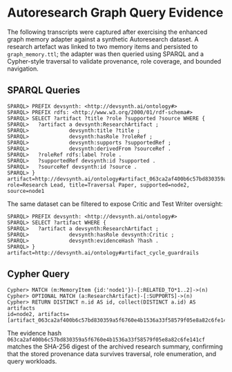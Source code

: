 # Autoresearch Graph Query Evidence

The following transcripts were captured after exercising the enhanced graph
memory adapter against a synthetic Autoresearch dataset. A research artefact was
linked to two memory items and persisted to `graph_memory.ttl`; the adapter was
then queried using SPARQL and a Cypher-style traversal to validate provenance,
role coverage, and bounded navigation.

## SPARQL Queries

```
SPARQL> PREFIX devsynth: <http://devsynth.ai/ontology#>
SPARQL> PREFIX rdfs: <http://www.w3.org/2000/01/rdf-schema#>
SPARQL> SELECT ?artifact ?title ?role ?supported ?source WHERE {
SPARQL>   ?artifact a devsynth:ResearchArtifact ;
SPARQL>             devsynth:title ?title ;
SPARQL>             devsynth:hasRole ?roleRef ;
SPARQL>             devsynth:supports ?supportedRef ;
SPARQL>             devsynth:derivedFrom ?sourceRef .
SPARQL>   ?roleRef rdfs:label ?role .
SPARQL>   ?supportedRef devsynth:id ?supported .
SPARQL>   ?sourceRef devsynth:id ?source .
SPARQL> }
artifact=http://devsynth.ai/ontology#artifact_063ca2af400b6c57bd830359a5f6760e4b1536a33f58579f05e8a82c6fe141cf,
role=Research Lead, title=Traversal Paper, supported=node2, source=node1
```

The same dataset can be filtered to expose Critic and Test Writer oversight:

```
SPARQL> PREFIX devsynth: <http://devsynth.ai/ontology#>
SPARQL> SELECT ?artifact WHERE {
SPARQL>   ?artifact a devsynth:ResearchArtifact ;
SPARQL>             devsynth:hasRole devsynth:Critic ;
SPARQL>             devsynth:evidenceHash ?hash .
SPARQL> }
artifact=http://devsynth.ai/ontology#artifact_cycle_guardrails
```

## Cypher Query

```
Cypher> MATCH (m:MemoryItem {id:'node1'})-[:RELATED_TO*1..2]->(n)
Cypher> OPTIONAL MATCH (a:ResearchArtifact)-[:SUPPORTS]->(n)
Cypher> RETURN DISTINCT n.id AS id, collect(DISTINCT a.id) AS artifacts
id=node2, artifacts=[artifact_063ca2af400b6c57bd830359a5f6760e4b1536a33f58579f05e8a82c6fe141cf]
```

The evidence hash `063ca2af400b6c57bd830359a5f6760e4b1536a33f58579f05e8a82c6fe141cf`
matches the SHA-256 digest of the archived research summary, confirming that the
stored provenance data survives traversal, role enumeration, and query
workloads.
